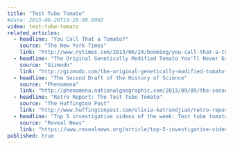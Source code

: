 ```yaml
---
title: "Test Tube Tomato"
#date: 2015-08-20T19:28:00.000Z
video: test-tube-tomato
related_articles:
  - headline: "You Call That a Tomato?"
    source: "The New York Times"
    link: "http://www.nytimes.com/2013/06/24/booming/you-call-that-a-tomato.html?ref=booming&_r=0"
  - headline: "The Original Genetically Modified Tomato You'll Never Eat Again"
    source: "Gizmodo"
    link: "http://gizmodo.com/the-original-genetically-modified-tomato-youll-never-ea-559924439"
  - headline: "The Second Draft of the History of Science"
    source: "Phenomena"
    link: "http://phenomena.nationalgeographic.com/2013/09/09/the-second-draft-of-the-history-of-science/"
  - headline: "Retro Report: The Test Tube Tomato"
    source: "The Huffington Post"
    link: "http://www.huffingtonpost.com/olivia-katrandjian/retro-report-the-test-tube_b_3492318.html"
  - headline: "Top 5 investigative videos of the week: Test tube tomatoes"
    source: "Reveal News"
    link: "https://www.revealnews.org/article/top-5-investigative-videos-of-the-week-test-tube-tomatoes/"
published: true
---
```


